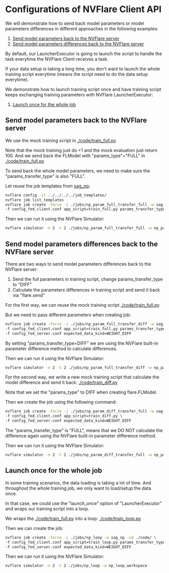 # Configurations of NVFlare Client API

We will demonstrate how to send back model parameters or model parameters differences in different approaches in the following examples:

  1. [Send model parameters back to the NVFlare server](#send-model-parameters-back-to-the-nvflare-server)
  2. [Send model parameters differences back to the NVFlare server](#send-model-parameters-differences-back-to-the-nvflare-server)


By default, our LauncherExecutor is going to launch the script to handle the task everytime the NVFlare Client receives a task.

If your data setup is taking a long time, you don't want to launch the whole training script everytime
(means the script need to do the data setup everytime).

We demonstrate how to launch training script once and have training script keeps exchanging training parameters with NVFlare LauncherExecutor:

  1. [Launch once for the whole job](#launch-once-for-the-whole-job)


## Send model parameters back to the NVFlare server

We use the mock training script in [./code/train_full.py](./code/train_full.py)

Note that the mock training just do +1 and the mock evaluation just return 100.
And we send back the FLModel with "params_type"="FULL" in [./code/train_full.py](./code/train_full.py)

To send back the whole model parameters, we need to make sure the "params_transfer_type" is also "FULL".

Let reuse the job templates from [sag_np](../../../../job_templates/sag_np/):

```bash
nvflare config -jt ../../../../job_templates/
nvflare job list_templates
nvflare job create -force -j ./jobs/np_param_full_transfer_full -w sag_np -sd ./code/ \
-f config_fed_client.conf app_script=train_full.py params_transfer_type=FULL
```

Then we can run it using the NVFlare Simulator:

```bash
nvflare simulator -n 2 -t 2 ./jobs/np_param_full_transfer_full -w np_param_full_transfer_full_workspace
```

## Send model parameters differences back to the NVFlare server

There are two ways to send model parameters differences back to the NVFlare server:

1. Send the full parameters in training script, change params_transfer_type to "DIFF"
2. Calculate the parameters differences in training script and send it back via "flare.send"

For the first way, we can reuse the mock training script [./code/train_full.py](./code/train_full.py)

But we need to pass different parameters when creating job:

```bash
nvflare job create -force -j ./jobs/np_param_full_transfer_diff -w sag_np -sd ./code/ \
-f config_fed_client.conf app_script=train_full.py params_transfer_type=DIFF \
-f config_fed_server.conf expected_data_kind=WEIGHT_DIFF
```

By setting "params_transfer_type=DIFF" we are using the NVFlare built-in parameter difference method to calculate differences.

Then we can run it using the NVFlare Simulator:

```bash
nvflare simulator -n 2 -t 2 ./jobs/np_param_full_transfer_diff -w np_param_full_transfer_diff_workspace
```

For the second way, we write a new mock training script that calculate the model difference and send it back: [./code/train_diff.py](./code/train_diff.py)

Note that we set the "params_type" to DIFF when creating flare.FLModel.

Then we create the job using the following command:

```bash
nvflare job create -force -j ./jobs/np_param_diff_transfer_full -w sag_np -sd ./code/ \
-f config_fed_client.conf app_script=train_diff.py \
-f config_fed_server.conf expected_data_kind=WEIGHT_DIFF
```

The "params_transfer_type" is "FULL", means that we DO NOT calculate the difference again using the NVFlare built-in parameter difference method.

Then we can run it using the NVFlare Simulator:

```bash
nvflare simulator -n 2 -t 2 ./jobs/np_param_diff_transfer_full -w np_param_diff_transfer_full_workspace
```

## Launch once for the whole job

In some training scenarios, the data loading is taking a lot of time.
And throughout the whole training job, we only want to load/setup the data once.

In that case, we could use the "launch_once" option of "LauncherExecutor" and wraps our training script into a loop.

We wraps the [./code/train_full.py](./code/train_full.py) into a loop: [./code/train_loop.py](./code/train_loop.py)

Then we can create the job:

```bash
nvflare job create -force -j ./jobs/np_loop -w sag_np -sd ./code/ \
-f config_fed_client.conf app_script=train_loop.py params_transfer_type=DIFF launch_once=true \
-f config_fed_server.conf expected_data_kind=WEIGHT_DIFF
```

Then we can run it using the NVFlare Simulator:

```bash
nvflare simulator -n 2 -t 2 ./jobs/np_loop -w np_loop_workspace
```
